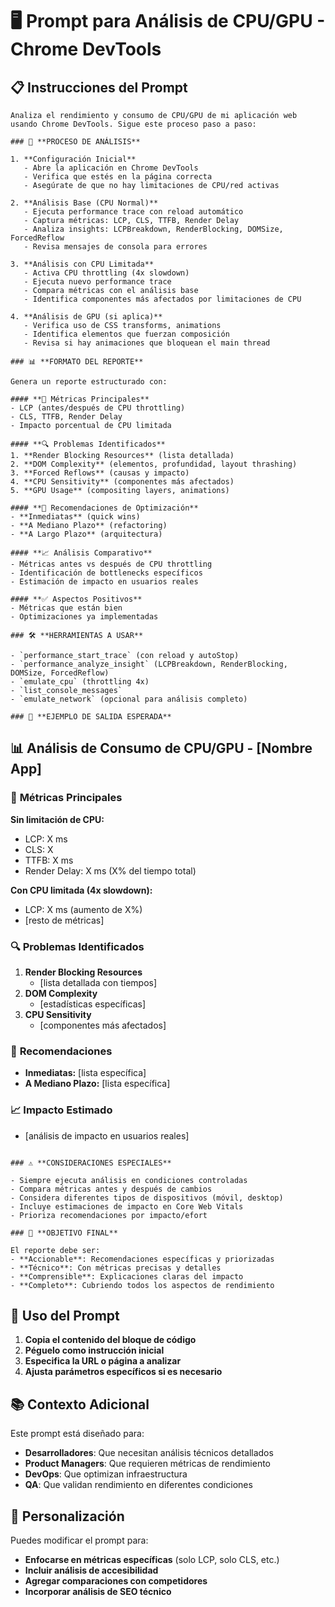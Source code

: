 # 🖥️ Prompt para Análisis de CPU/GPU - Chrome DevTools

## 📋 **Instrucciones del Prompt**

```
Analiza el rendimiento y consumo de CPU/GPU de mi aplicación web usando Chrome DevTools. Sigue este proceso paso a paso:

### 🎯 **PROCESO DE ANÁLISIS**

1. **Configuración Inicial**
   - Abre la aplicación en Chrome DevTools
   - Verifica que estés en la página correcta
   - Asegúrate de que no hay limitaciones de CPU/red activas

2. **Análisis Base (CPU Normal)**
   - Ejecuta performance trace con reload automático
   - Captura métricas: LCP, CLS, TTFB, Render Delay
   - Analiza insights: LCPBreakdown, RenderBlocking, DOMSize, ForcedReflow
   - Revisa mensajes de consola para errores

3. **Análisis con CPU Limitada**
   - Activa CPU throttling (4x slowdown)
   - Ejecuta nuevo performance trace
   - Compara métricas con el análisis base
   - Identifica componentes más afectados por limitaciones de CPU

4. **Análisis de GPU (si aplica)**
   - Verifica uso de CSS transforms, animations
   - Identifica elementos que fuerzan composición
   - Revisa si hay animaciones que bloquean el main thread

### 📊 **FORMATO DEL REPORTE**

Genera un reporte estructurado con:

#### **🎯 Métricas Principales**
- LCP (antes/después de CPU throttling)
- CLS, TTFB, Render Delay
- Impacto porcentual de CPU limitada

#### **🔍 Problemas Identificados**
1. **Render Blocking Resources** (lista detallada)
2. **DOM Complexity** (elementos, profundidad, layout thrashing)
3. **Forced Reflows** (causas y impacto)
4. **CPU Sensitivity** (componentes más afectados)
5. **GPU Usage** (compositing layers, animations)

#### **🚀 Recomendaciones de Optimización**
- **Inmediatas** (quick wins)
- **A Mediano Plazo** (refactoring)
- **A Largo Plazo** (arquitectura)

#### **📈 Análisis Comparativo**
- Métricas antes vs después de CPU throttling
- Identificación de bottlenecks específicos
- Estimación de impacto en usuarios reales

#### **✅ Aspectos Positivos**
- Métricas que están bien
- Optimizaciones ya implementadas

### 🛠️ **HERRAMIENTAS A USAR**

- `performance_start_trace` (con reload y autoStop)
- `performance_analyze_insight` (LCPBreakdown, RenderBlocking, DOMSize, ForcedReflow)
- `emulate_cpu` (throttling 4x)
- `list_console_messages`
- `emulate_network` (opcional para análisis completo)

### 📝 **EJEMPLO DE SALIDA ESPERADA**

```
## 📊 **Análisis de Consumo de CPU/GPU - [Nombre App]**

### 🎯 **Métricas Principales**
**Sin limitación de CPU:**
- LCP: X ms
- CLS: X
- TTFB: X ms
- Render Delay: X ms (X% del tiempo total)

**Con CPU limitada (4x slowdown):**
- LCP: X ms (aumento de X%)
- [resto de métricas]

### 🔍 **Problemas Identificados**
1. **Render Blocking Resources**
   - [lista detallada con tiempos]
2. **DOM Complexity**
   - [estadísticas específicas]
3. **CPU Sensitivity**
   - [componentes más afectados]

### 🚀 **Recomendaciones**
- **Inmediatas:** [lista específica]
- **A Mediano Plazo:** [lista específica]

### 📈 **Impacto Estimado**
- [análisis de impacto en usuarios reales]
```

### ⚠️ **CONSIDERACIONES ESPECIALES**

- Siempre ejecuta análisis en condiciones controladas
- Compara métricas antes y después de cambios
- Considera diferentes tipos de dispositivos (móvil, desktop)
- Incluye estimaciones de impacto en Core Web Vitals
- Prioriza recomendaciones por impacto/efort

### 🎯 **OBJETIVO FINAL**

El reporte debe ser:
- **Accionable**: Recomendaciones específicas y priorizadas
- **Técnico**: Con métricas precisas y detalles
- **Comprensible**: Explicaciones claras del impacto
- **Completo**: Cubriendo todos los aspectos de rendimiento
```

## 🔧 **Uso del Prompt**

1. **Copia el contenido del bloque de código**
2. **Péguelo como instrucción inicial**
3. **Especifica la URL o página a analizar**
4. **Ajusta parámetros específicos si es necesario**

## 📚 **Contexto Adicional**

Este prompt está diseñado para:
- **Desarrolladores**: Que necesitan análisis técnicos detallados
- **Product Managers**: Que requieren métricas de rendimiento
- **DevOps**: Que optimizan infraestructura
- **QA**: Que validan rendimiento en diferentes condiciones

## 🎨 **Personalización**

Puedes modificar el prompt para:
- **Enfocarse en métricas específicas** (solo LCP, solo CLS, etc.)
- **Incluir análisis de accesibilidad**
- **Agregar comparaciones con competidores**
- **Incorporar análisis de SEO técnico**


